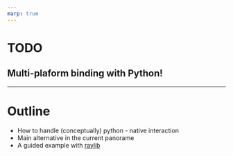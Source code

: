 ```yaml
---
marp: true
---
```



# TODO
## Multi-plaform binding with Python!

---
 
# Outline
- How to handle (conceptually) python - native interaction
- Main alternative in the current panorame
- A guided example with [raylib]()